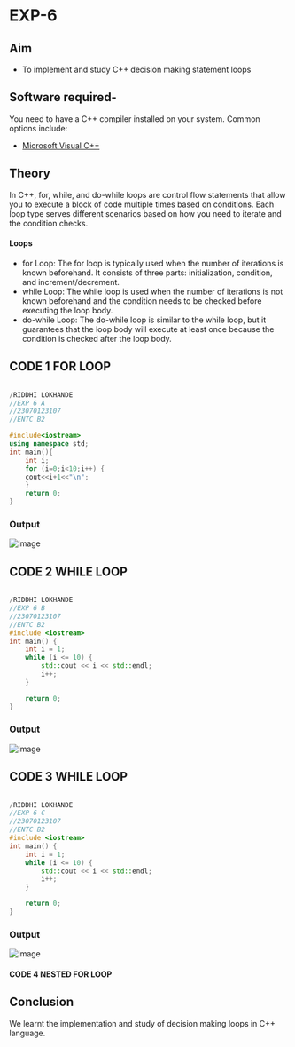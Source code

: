 # EXP-6
## Aim

- To implement and study  C++ decision making statement loops

## Software required-

You need to have a C++ compiler installed on your system. Common options include:

- [Microsoft Visual C++](https://visualstudio.microsoft.com/vs/features/cplusplus/)

## Theory
 In C++, for, while, and do-while loops are control flow statements that allow you to execute a block of code multiple times based on conditions. Each loop type serves different scenarios based on how you need to iterate and the condition checks.
#### Loops
- for Loop:
The for loop is typically used when the number of iterations is known beforehand. It consists of three parts: initialization, condition, and increment/decrement.
- while Loop:
The while loop is used when the number of iterations is not known beforehand and the condition needs to be checked before executing the loop body.
- do-while Loop:
The do-while loop is similar to the while loop, but it guarantees that the loop body will execute at least once because the condition is checked after the loop body.

## CODE 1 FOR LOOP
```cpp

/RIDDHI LOKHANDE 
//EXP 6 A
//23070123107
//ENTC B2

#include<iostream>
using namespace std;
int main(){
    int i;
    for (i=0;i<10;i++) {
    cout<<i+1<<"\n";
    }
    return 0;
}
```
### Output
![image](https://github.com/user-attachments/assets/30d90e4e-ab66-4501-9b6a-7de0eb619981)
## CODE 2 WHILE LOOP
```cpp

/RIDDHI LOKHANDE 
//EXP 6 B
//23070123107
//ENTC B2
#include <iostream>
int main() {
    int i = 1; 
    while (i <= 10) {
        std::cout << i << std::endl; 
        i++; 
    }

    return 0;
}


```
### Output
![image](https://github.com/user-attachments/assets/8cfa2a14-3d1c-4632-8c1b-ff619c2de7f1)

## CODE 3 WHILE LOOP
```cpp

/RIDDHI LOKHANDE 
//EXP 6 C
//23070123107
//ENTC B2
#include <iostream>
int main() {
    int i = 1; 
    while (i <= 10) {
        std::cout << i << std::endl; 
        i++; 
    }

    return 0;
}


```
### Output
![image](https://github.com/user-attachments/assets/41b43dad-c53d-47cf-b8e6-c918e4163f03)

#### CODE 4 NESTED FOR LOOP




## Conclusion
We learnt the implementation and study of decision making loops in C++ language.
